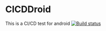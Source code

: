 # CICDDroid
This is a CI/CD test for android 
[![Build status](https://build.appcenter.ms/v0.1/apps/40a1efaf-d4ee-46e8-b45f-9a16614435b6/branches/dev/badge)](https://appcenter.ms)
